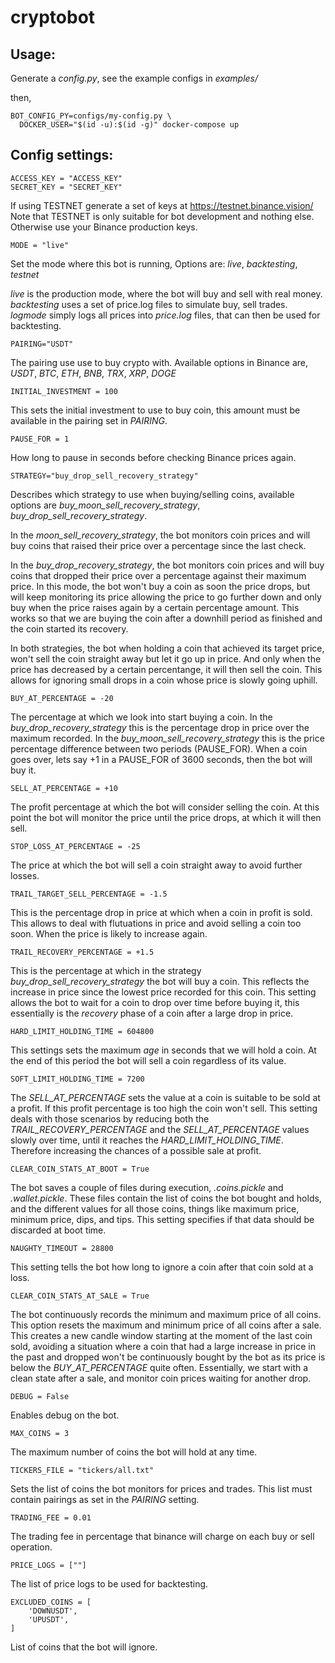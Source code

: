 # cryptobot

## Usage:

Generate a *config.py*, see the example configs in *examples/*

then,

```
BOT_CONFIG_PY=configs/my-config.py \
  DOCKER_USER="$(id -u):$(id -g)" docker-compose up
```

## Config settings:


```
ACCESS_KEY = "ACCESS_KEY"
SECRET_KEY = "SECRET_KEY"
```
If using TESTNET generate a set of keys at https://testnet.binance.vision/
Note that TESTNET is only suitable for bot development and nothing else.
Otherwise use your Binance production keys.


```
MODE = "live"
```
Set the mode where this bot is running,
Options are: *live*, *backtesting*, *testnet*

*live* is the production mode, where the bot will buy and sell with real money.
*backtesting* uses a set of price.log files to simulate buy, sell trades.
*logmode* simply logs all prices into *price.log* files, that can then be used
for backtesting.


```
PAIRING="USDT"
```
The pairing use use to buy crypto with. Available options in Binance are,
*USDT*, *BTC*, *ETH*, *BNB*, *TRX*, *XRP*, *DOGE*


```
INITIAL_INVESTMENT = 100
```
This sets the initial investment to use to buy coin, this amount must be available in
the pairing set in *PAIRING*.


```
PAUSE_FOR = 1
```
How long to pause in seconds before checking Binance prices again.



```
STRATEGY="buy_drop_sell_recovery_strategy"
```
Describes which strategy to use when buying/selling coins, available options are
*buy_moon_sell_recovery_strategy*, *buy_drop_sell_recovery_strategy*.

In the *moon_sell_recovery_strategy*, the bot monitors coin prices and will
buy coins that raised their price over a percentage since the last check.

In the *buy_drop_recovery_strategy*, the bot monitors coin prices and will
buy coins that dropped their price over a percentage against their maximum price.
In this mode, the bot won't buy a coin as soon the price drops, but will keep
monitoring its price allowing the price to go further down and only buy when the
price raises again by a certain percentage amount.
This works so that we are buying the coin after a downhill period as finished
and the coin started its recovery.

In both strategies, the bot when holding a coin that achieved its target price,
won't sell the coin straight away but let it go up in price. And only when the
price has decreased by a certain percentange, it will then sell the coin.
This allows for ignoring small drops in a coin whose price is slowly going
uphill.


```
BUY_AT_PERCENTAGE = -20
```
The percentage at which we look into start buying a coin.
In the *buy_drop_recovery_strategy* this is the percentage drop in price over
the maximum recorded.
In the *buy_moon_sell_recovery_strategy* this is the price percentage difference
between two periods (PAUSE_FOR). When a coin goes over, lets say +1 in a
PAUSE_FOR of 3600 seconds, then the bot will buy it.


```
SELL_AT_PERCENTAGE = +10
```
The profit percentage at which the bot will consider selling the coin. At this
point the bot will monitor the price until the price drops, at which it will
then sell.


```
STOP_LOSS_AT_PERCENTAGE = -25
```
The price at which the bot will sell a coin straight away to avoid further
losses.


```
TRAIL_TARGET_SELL_PERCENTAGE = -1.5
```
This is the percentage drop in price at which when a coin in profit is sold.
This allows to deal with flutuations in price and avoid selling a coin too soon.
When the price is likely to increase again.


```
TRAIL_RECOVERY_PERCENTAGE = +1.5
```
This is the percentage at which in the strategy
*buy_drop_sell_recovery_strategy* the bot will buy a coin. This reflects the
increase in price since the lowest price recorded for this coin. This setting
allows the bot to wait for a coin to drop over time before buying it, this
essentially is the *recovery* phase of a coin after a large drop in price.



```
HARD_LIMIT_HOLDING_TIME = 604800
```
This settings sets the maximum *age* in seconds that we will hold a coin. At the
end of this period the bot will sell a coin regardless of its value.


```
SOFT_LIMIT_HOLDING_TIME = 7200
```
The *SELL_AT_PERCENTAGE* sets the value at a coin is suitable to be sold at a
profit. If this profit percentage is too high the coin won't sell.
This setting deals with those scenarios by reducing both the
*TRAIL_RECOVERY_PERCENTAGE* and the *SELL_AT_PERCENTAGE* values slowly over
time, until it reaches the *HARD_LIMIT_HOLDING_TIME*.
Therefore increasing the chances of a possible sale at profit.

```
CLEAR_COIN_STATS_AT_BOOT = True
```
The bot saves a couple of files during execution, *.coins.pickle* and
*.wallet.pickle*. These files contain the list of coins the bot bought and
holds, and the different values for all those coins, things like maximum price,
minimum price, dips, and tips. This setting specifies if that data should be
discarded at boot time.

```
NAUGHTY_TIMEOUT = 28800
```
This setting tells the bot how long to ignore a coin after that coin sold at a
loss.


```
CLEAR_COIN_STATS_AT_SALE = True
```
The bot continuously records the minimum and maximum price of all coins.
This option resets the maximum and minimum price of all coins after a sale.
This creates a new candle window starting at the moment of the last coin sold,
avoiding a situation where a coin that had a large increase in price in the past
and dropped won't be continuously bought by the bot as its price is below the
*BUY_AT_PERCENTAGE* quite often.
Essentially, we start with a clean state after a sale, and monitor coin prices
waiting for another drop.


```
DEBUG = False
```
Enables debug on the bot.


```
MAX_COINS = 3
```
The maximum number of coins the bot will hold at any time.


```
TICKERS_FILE = "tickers/all.txt"
```
Sets the list of coins the bot monitors for prices and trades.
This list must contain pairings as set in the *PAIRING* setting.


```
TRADING_FEE = 0.01
```
The trading fee in percentage that binance will charge on each buy or sell
operation.


```
PRICE_LOGS = [""]
```
The list of price logs to be used for backtesting.


```
EXCLUDED_COINS = [
    'DOWNUSDT',
    'UPUSDT',
]
```
List of coins that the bot will ignore.
